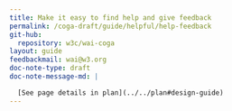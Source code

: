 ```yaml
---
title: Make it easy to find help and give feedback
permalink: /coga-draft/guide/helpful/help-feedback
git-hub:
  repository: w3c/wai-coga
layout: guide
feedbackmail: wai@w3.org
doc-note-type: draft
doc-note-message-md: |

  [See page details in plan](../../plan#design-guide)
---
```

